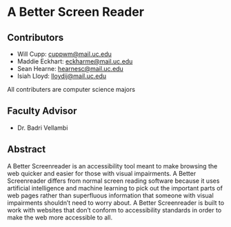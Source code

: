 # A Better Screen Reader
## Contributors
* Will Cupp: cuppwm@mail.uc.edu
* Maddie Eckhart: eckharme@mail.uc.edu
* Sean Hearne: hearnesc@mail.uc.edu
* Isiah Lloyd: lloydij@mail.uc.edu  
  
All contributers are computer science majors
## Faculty Advisor
* Dr. Badri Vellambi

## Abstract

A Better Screenreader is an accessibility tool meant to make browsing the web quicker and easier for those with visual impairments. A Better Screenreader differs from normal screen reading software because it uses artificial intelligence and machine learning to pick out the important parts of web pages rather than superfluous information that someone with visual impairments shouldn’t need to worry about. 
A Better Screenreader is built to work with websites that don’t conform to accessibility standards in order to make the web more accessible to all.

